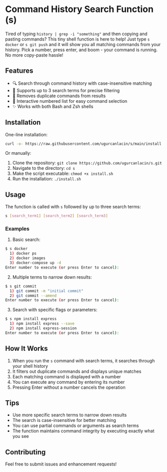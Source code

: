 # Command History Search Function (s)

Tired of typing `history | grep -i "something"` and then copying and pasting commands? This tiny shell function is here to help! Just type `s docker` or `s git push` and it will show you all matching commands from your history. Pick a number, press enter, and boom - your command is running. No more copy-paste hassle!

## Features

- 🔍 Search through command history with case-insensitive matching
- 🎯 Supports up to 3 search terms for precise filtering
- 🔄 Removes duplicate commands from results
- 📝 Interactive numbered list for easy command selection
- ✨ Works with both Bash and Zsh shells

## Installation

One-line installation:
```bash
curl -o- https://raw.githubusercontent.com/ugurcanlacin/s/main/install.sh | bash
```

Or manually:
1. Clone the repository: `git clone https://github.com/ugurcanlacin/s.git`
2. Navigate to the directory: `cd s`
3. Make the script executable: `chmod +x install.sh`
4. Run the installation: `./install.sh`

## Usage

The function is called with `s` followed by up to three search terms:

```bash
s [search_term1] [search_term2] [search_term3]
```

### Examples

1. Basic search:
```bash
$ s docker
  1) docker ps
  2) docker images
  3) docker-compose up -d
Enter number to execute (or press Enter to cancel):
```

2. Multiple terms to narrow down results:
```bash
$ s git commit
  1) git commit -m "initial commit"
  2) git commit --amend
Enter number to execute (or press Enter to cancel):
```

3. Search with specific flags or parameters:
```bash
$ s npm install express
  1) npm install express --save
  2) npm install express-session
Enter number to execute (or press Enter to cancel):
```

## How It Works

1. When you run the `s` command with search terms, it searches through your shell history
2. It filters out duplicate commands and displays unique matches
3. Each matching command is displayed with a number
4. You can execute any command by entering its number
5. Pressing Enter without a number cancels the operation

## Tips

- Use more specific search terms to narrow down results
- The search is case-insensitive for better matching
- You can use partial commands or arguments as search terms
- The function maintains command integrity by executing exactly what you see

## Contributing

Feel free to submit issues and enhancement requests!